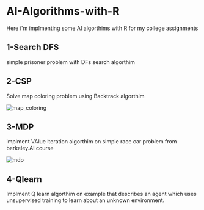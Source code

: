 # AI-Algorithms-with-R
Here i'm implmenting some AI algorthims with R for my college assignments 
## 1-Search DFS 
simple prisoner problem with DFs search algorthim 
## 2-CSP 
Solve map coloring problem using Backtrack algorthim 

![map_coloring](https://user-images.githubusercontent.com/20929301/34196002-c5657da2-e568-11e7-9ea0-803c29f499e3.gif)

## 3-MDP 
implment VAlue iteration algorthim on simple race car problem from berkeley.AI course

![mdp](https://user-images.githubusercontent.com/20929301/34196062-1c06143c-e569-11e7-9713-f1944f48dd4d.PNG)
## 4-Qlearn
Implment Q learn algorthim on example that describes an agent which uses unsupervised training to learn about an unknown environment.
